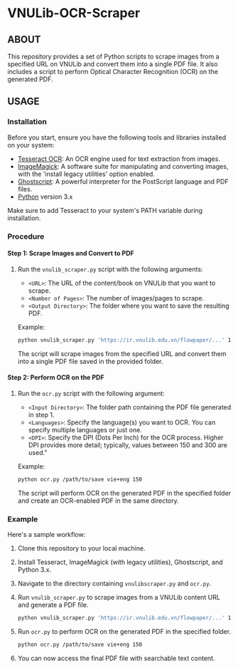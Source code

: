 # VNULib-OCR-Scraper

## ABOUT

This repository provides a set of Python scripts to scrape images from a specified URL on VNULib and convert them into a single PDF file. It also includes a script to perform Optical Character Recognition (OCR) on the generated PDF.

## USAGE

### Installation

Before you start, ensure you have the following tools and libraries installed on your system:

- [Tesseract OCR](https://github.com/tesseract-ocr/tesseract): An OCR engine used for text extraction from images.
- [ImageMagick](https://imagemagick.org/): A software suite for manipulating and converting images, with the 'install legacy utilities' option enabled.
- [Ghostscript](https://www.ghostscript.com/): A powerful interpreter for the PostScript language and PDF files.
- [Python](https://www.python.org/) version 3.x

Make sure to add Tesseract to your system's PATH variable during installation.

### Procedure

#### Step 1: Scrape Images and Convert to PDF

1. Run the `vnulib_scraper.py` script with the following arguments:
   - `<URL>`: The URL of the content/book on VNULib that you want to scrape.
   - `<Number of Pages>`: The number of images/pages to scrape.
   - `<Output Directory>`: The folder where you want to save the resulting PDF.

   Example:
   ```bash
   python vnulib_scraper.py 'https://ir.vnulib.edu.vn/flowpaper/...' 100 /path/to/save
   ```

   The script will scrape images from the specified URL and convert them into a single PDF file saved in the provided folder.

#### Step 2: Perform OCR on the PDF

1. Run the `ocr.py` script with the following argument:
   - `<Input Directory>`: The folder path containing the PDF file generated in step 1.
   - `<Languages>`: Specify the language(s) you want to OCR. You can specify multiple languages or just one.
   - `<DPI>`: Specify the DPI (Dots Per Inch) for the OCR process. Higher DPI provides more detail; typically, values between 150 and 300 are used."

   Example:
   ```bash
   python ocr.py /path/to/save vie+eng 150
   ```

   The script will perform OCR on the generated PDF in the specified folder and create an OCR-enabled PDF in the same directory.

### Example

Here's a sample workflow:

1. Clone this repository to your local machine.

2. Install Tesseract, ImageMagick (with legacy utilities), Ghostscript, and Python 3.x.

3. Navigate to the directory containing `vnulibscraper.py` and `ocr.py`.

4. Run `vnulib_scraper.py` to scrape images from a VNULib content URL and generate a PDF file.

   ```bash
   python vnulib_scraper.py 'https://ir.vnulib.edu.vn/flowpaper/...' 100 /path/to/save
   ```

5. Run `ocr.py` to perform OCR on the generated PDF in the specified folder.

   ```bash
   python ocr.py /path/to/save vie+eng 150
   ```

6. You can now access the final PDF file with searchable text content.
